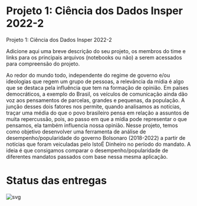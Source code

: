 # Projeto 1: Ciência dos Dados Insper 2022-2

Projeto 1: Ciência dos Dados Insper 2022-2

Adicione aqui uma breve descrição do seu projeto, os membros do time e links para os principais arquivos (notebooks ou não) a serem acessados para compreensão do projeto.

Ao redor do mundo todo, independente do regime de governo e/ou ideologias que regem um grupo de pessoas, a relevância da mídia é algo que se destaca pela influência que tem na formação de opinião. Em países democráticos, a exemplo do Brasil, os veículos de comunicação ainda dão voz aos pensamentos de parcelas, grandes e pequenas, da população. A junção desses dois fatores nos permite, quando analisamos as notícias, traçar uma média do que o povo brasileiro pensa em relação a assuntos de muita repercussão, pois, ao passo em que a mídia pode representar o que pensamos, ela também influencia nossa opinião.
Nesse projeto, temos como objetivo desenvolver uma ferramenta de análise de desempenho/popularidade do governo Bolsonaro (2018-2022) a partir de notícias que foram veiculadas pelo IstoÉ Dinheiro no período do mandato. A ideia é que consigamos comparar o desempenho/popularidade de diferentes mandatos passados com base nessa mesma aplicação.

# Status das entregas

![svg](http://3.142.157.80/webhook2/cdados/test/svg/insper-classroom/22-2a-cd-p1-grupo_pedrolscf)
